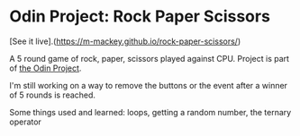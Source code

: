 # Odin Project: Rock Paper Scissors

[See it live].(https://m-mackey.github.io/rock-paper-scissors/)

A 5 round game of rock, paper, scissors played against CPU. Project is part of [the Odin Project](https://www.theodinproject.com/lessons/foundations-rock-paper-scissors).

I'm still working on a way to remove the buttons or the event after a winner of 5 rounds is reached. 

Some things used and learned: loops, getting a random number, the ternary operator
